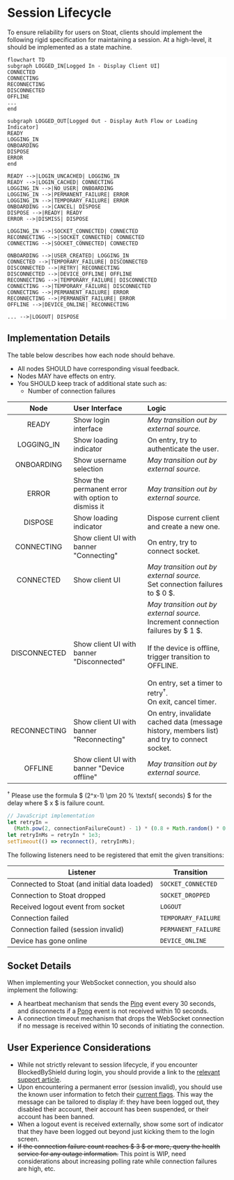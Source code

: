 # Session Lifecycle

To ensure reliability for users on Stoat, clients should implement the following rigid specification for maintaining a session. At a high-level, it should be implemented as a state machine.

<style>
.mermaid { background: white; border-radius: 4px; }
</style>

```mermaid
flowchart TD
subgraph LOGGED_IN[Logged In - Display Client UI]
CONNECTED
CONNECTING
RECONNECTING
DISCONNECTED
OFFLINE
...
end

subgraph LOGGED_OUT[Logged Out - Display Auth Flow or Loading Indicator]
READY
LOGGING_IN
ONBOARDING
DISPOSE
ERROR
end

READY -->|LOGIN_UNCACHED| LOGGING_IN
READY -->|LOGIN_CACHED| CONNECTING
LOGGING_IN -->|NO_USER| ONBOARDING
LOGGING_IN -->|PERMANENT_FAILURE| ERROR
LOGGING_IN -->|TEMPORARY_FAILURE| ERROR
ONBOARDING -->|CANCEL| DISPOSE
DISPOSE -->|READY| READY
ERROR -->|DISMISS| DISPOSE

LOGGING_IN -->|SOCKET_CONNECTED| CONNECTED
RECONNECTING -->|SOCKET_CONNECTED| CONNECTED
CONNECTING -->|SOCKET_CONNECTED| CONNECTED

ONBOARDING -->|USER_CREATED| LOGGING_IN
CONNECTED -->|TEMPORARY_FAILURE| DISCONNECTED
DISCONNECTED -->|RETRY| RECONNECTING
DISCONNECTED -->|DEVICE_OFFLINE| OFFLINE
RECONNECTING -->|TEMPORARY_FAILURE| DISCONNECTED
CONNECTING -->|TEMPORARY_FAILURE| DISCONNECTED
CONNECTING -->|PERMANENT_FAILURE| ERROR
RECONNECTING -->|PERMANENT_FAILURE| ERROR
OFFLINE -->|DEVICE_ONLINE| RECONNECTING

... -->|LOGOUT| DISPOSE
```

## Implementation Details

The table below describes how each node should behave.

- All nodes SHOULD have corresponding visual feedback.
- Nodes MAY have effects on entry.
- You SHOULD keep track of additional state such as:
  - Number of connection failures

|     Node     | User Interface                                     | Logic                                                                                                                                                                                                                                      |
| :----------: | :------------------------------------------------- | :----------------------------------------------------------------------------------------------------------------------------------------------------------------------------------------------------------------------------------------- |
|    READY     | Show login interface                               | _May transition out by external source._                                                                                                                                                                                                   |
|  LOGGING_IN  | Show loading indicator                             | On entry, try to authenticate the user.                                                                                                                                                                                                    |
|  ONBOARDING  | Show username selection                            | _May transition out by external source._                                                                                                                                                                                                   |
|    ERROR     | Show the permanent error with option to dismiss it | _May transition out by external source._                                                                                                                                                                                                   |
|   DISPOSE    | Show loading indicator                             | Dispose current client and create a new one.                                                                                                                                                                                               |
|  CONNECTING  | Show client UI with banner "Connecting"            | On entry, try to connect socket.                                                                                                                                                                                                           |
|  CONNECTED   | Show client UI                                     | _May transition out by external source._ <br> Set connection failures to $ 0 $.                                                                                                                                                            |
| DISCONNECTED | Show client UI with banner "Disconnected"          | _May transition out by external source._ <br> Increment connection failures by $ 1 $. <br> <br> If the device is offline, trigger transition to OFFLINE. <br> <br> On entry, set a timer to retry<sup>†</sup>. <br> On exit, cancel timer. |
| RECONNECTING | Show client UI with banner "Reconnecting"          | On entry, invalidate cached data (message history, members list) and try to connect socket.                                                                                                                                                |
|   OFFLINE    | Show client UI with banner "Device offline"        | _May transition out by external source._                                                                                                                                                                                                   |

<sup>†</sup> Please use the formula $ (2^x-1) \pm 20 \% \textsf{ seconds} $ for the delay where $ x $ is failure count.

```js
// JavaScript implementation
let retryIn =
  (Math.pow(2, connectionFailureCount) - 1) * (0.8 + Math.random() * 0.4);
let retryInMs = retryIn * 1e3;
setTimeout(() => reconnect(), retryInMs);
```

The following listeners need to be registered that emit the given transitions:

| Listener                                     | Transition          |
| -------------------------------------------- | ------------------- |
| Connected to Stoat (and initial data loaded) | `SOCKET_CONNECTED`  |
| Connection to Stoat dropped                  | `SOCKET_DROPPED`    |
| Received logout event from socket            | `LOGOUT`            |
| Connection failed                            | `TEMPORARY_FAILURE` |
| Connection failed (session invalid)          | `PERMANENT_FAILURE` |
| Device has gone online                       | `DEVICE_ONLINE`     |

## Socket Details

When implementing your WebSocket connection, you should also implement the following:

- A heartbeat mechanism that sends the [Ping](https://developers.stoat.chat/developers/events/protocol.html#ping) event every 30 seconds, and disconnects if a [Pong](https://developers.stoat.chat/developers/events/protocol.html#pong) event is not received within 10 seconds.
- A connection timeout mechanism that drops the WebSocket connection if no message is received within 10 seconds of initiating the connection.

## User Experience Considerations

- While not strictly relevant to session lifecycle, if you encounter BlockedByShield during login, you should provide a link to the [relevant support article](https://support.stoat.chat/kb/safety/blocked-for-spam).
- Upon encountering a permanent error (session invalid), you should use the known user information to fetch their [current flags](https://developers.stoat.chat/developers/api/reference.html#tag/user-information/get/users/{target}/flags). This way the message can be tailored to display if: they have been logged out, they disabled their account, their account has been suspended, or their account has been banned.
- When a logout event is received externally, show some sort of indicator that they have been logged out beyond just kicking them to the login screen.
- ~~If the connection failure count reaches $ 3 $ or more, query the health service for any outage information.~~ This point is WIP, need considerations about increasing polling rate while connection failures are high, etc.
